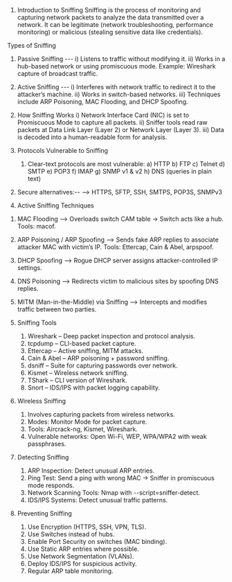 
1. Introduction to Sniffing
Sniffing is the process of monitoring and capturing network packets to analyze the data transmitted over a network.
It can be legitimate (network troubleshooting, performance monitoring) or malicious (stealing sensitive data like credentials).

Types of Sniffing
1) Passive Sniffing ---
   i) Listens to traffic without modifying it.
   ii) Works in a hub-based network or using promiscuous mode.
Example: Wireshark capture of broadcast traffic.

2) Active Sniffing ---
   i) Interferes with network traffic to redirect it to the attacker’s machine.
   ii) Works in switch-based networks.
   iii) Techniques include ARP Poisoning, MAC Flooding, and DHCP Spoofing.

2. How Sniffing Works
   i) Network Interface Card (NIC) is set to Promiscuous Mode to capture all packets.
   ii) Sniffer tools read raw packets at Data Link Layer (Layer 2) or Network Layer (Layer 3).
   iii) Data is decoded into a human-readable form for analysis.

3. Protocols Vulnerable to Sniffing
   1) Clear-text protocols are most vulnerable:
       a) HTTP
       b) FTP
       c) Telnet
       d) SMTP
       e) POP3
       f) IMAP
       g) SNMP v1 & v2
       h) DNS (queries in plain text)

  2) Secure alternatives:--
      --> HTTPS, SFTP, SSH, SMTPS, POP3S, SNMPv3

4. Active Sniffing Techniques
1) MAC Flooding --> Overloads switch CAM table → Switch acts like a hub.
Tools: macof.

2) ARP Poisoning / ARP Spoofing --> Sends fake ARP replies to associate attacker MAC with victim’s IP.
Tools: Ettercap, Cain & Abel, arpspoof.

3) DHCP Spoofing --> Rogue DHCP server assigns attacker-controlled IP settings.

4) DNS Poisoning --> Redirects victim to malicious sites by spoofing DNS replies.

5) MITM (Man-in-the-Middle) via Sniffing --> Intercepts and modifies traffic between two parties.

5. Sniffing Tools
   1) Wireshark – Deep packet inspection and protocol analysis.
   2) tcpdump – CLI-based packet capture.
   3) Ettercap – Active sniffing, MITM attacks.
   4) Cain & Abel – ARP poisoning + password sniffing.
   5) dsniff – Suite for capturing passwords over network.
   6) Kismet – Wireless network sniffing.
   7) TShark – CLI version of Wireshark.
   8) Snort – IDS/IPS with packet logging capability.

6. Wireless Sniffing
   1) Involves capturing packets from wireless networks.
   2) Modes: Monitor Mode for packet capture.
   3) Tools: Aircrack-ng, Kismet, Wireshark.
   4) Vulnerable networks: Open Wi-Fi, WEP, WPA/WPA2 with weak passphrases.

7. Detecting Sniffing
   1) ARP Inspection: Detect unusual ARP entries.
   2) Ping Test: Send a ping with wrong MAC → Sniffer in promiscuous mode responds.
   3) Network Scanning Tools: Nmap with --script=sniffer-detect.
   4) IDS/IPS Systems: Detect unusual traffic patterns.

8. Preventing Sniffing
   1) Use Encryption (HTTPS, SSH, VPN, TLS).
   2) Use Switches instead of hubs.
   3) Enable Port Security on switches (MAC binding).
   4) Use Static ARP entries where possible.
   5) Use Network Segmentation (VLANs).
   6) Deploy IDS/IPS for suspicious activity.
   7) Regular ARP table monitoring.
